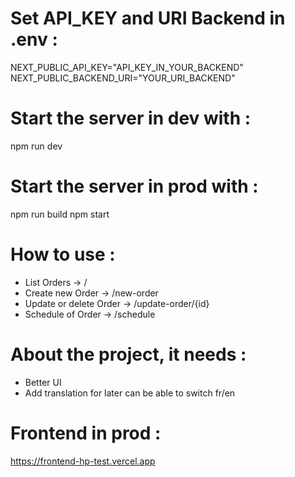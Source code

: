 # Set API_KEY and URI Backend in .env :
NEXT_PUBLIC_API_KEY="API_KEY_IN_YOUR_BACKEND"
NEXT_PUBLIC_BACKEND_URI="YOUR_URI_BACKEND"

# Start the server in dev with :
npm run dev

# Start the server in prod with :
npm run build
npm start

# How to use :
- List Orders -> /
- Create new Order -> /new-order
- Update or delete Order -> /update-order/{id}
- Schedule of Order -> /schedule

# About the project, it needs :
- Better UI
- Add translation for later can be able to switch fr/en

# Frontend in prod :
https://frontend-hp-test.vercel.app
